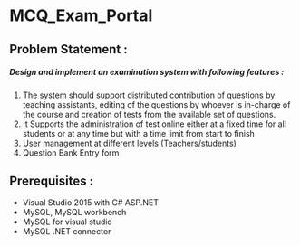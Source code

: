 # MCQ_Exam_Portal
## Problem Statement :
##### Design and implement an examination system with following features :
1. The system should support distributed contribution of questions by teaching assistants, editing of the
questions by whoever is in-charge of the course and creation of tests from the available set
of questions.
2. It Supports the administration of test online either at a fixed time for all students or at any
time but with a time limit from start to finish 
3. User management at different levels (Teachers/students)
4. Question Bank Entry form

## Prerequisites :
- Visual Studio 2015 with C# ASP.NET 
- MySQL, MySQL workbench
- MySQL for visual studio
- MySQL .NET connector
